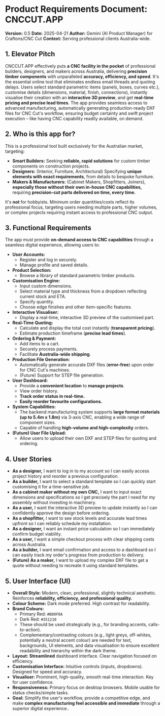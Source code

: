 # Product Requirements Document: CNCCUT.APP

**Version:** 0.5
**Date:** 2025-04-21
**Author:** Gemini (AI Product Manager) for Craftons/CNC Cut
**Context:** Serving professional clients Australia-wide.

## 1. Elevator Pitch

CNCCUT.APP effectively puts **a CNC facility in the pocket** of professional builders, designers, and makers across Australia, delivering **precision timber components** with unparalleled **accuracy, efficiency, and speed**. It's the essential online tool that eliminates endless email threads and quoting delays. Users select standard parametric items (panels, boxes, curves etc.), customise details (dimensions, material, finish, connections), instantly visualise their creation with an **interactive 3D preview**, and get **real-time pricing and precise lead times**. The app provides seamless access to advanced manufacturing, automatically generating production-ready DXF files for CNC Cut's workflow, ensuring budget certainty and swift project execution – like having CNC capability readily available, on demand.

## 2. Who is this app for?

This is a professional tool built exclusively for the Australian market, targeting:

* **Smart Builders:** Seeking **reliable, rapid solutions** for custom timber components on construction projects.
* **Designers:** (Interior, Furniture, Architectural) Specifying **unique elements with exact requirements**, from details to bespoke furniture.
* **Makers & Manufacturers:** (Cabinet Makers, Shopfitters, Joiners), **especially those without their own in-house CNC capabilities,** requiring **precision-cut parts delivered on time, every time.**

It's **not** for hobbyists. Minimum order quantities/costs reflect its professional focus, targeting users needing multiple parts, higher volumes, or complex projects requiring instant access to professional CNC output.

## 3. Functional Requirements

The app must provide **on-demand access to CNC capabilities** through a seamless digital experience, allowing users to:

* **User Accounts:**
    * Register and log in securely.
    * Manage profile and saved details.
* **Product Selection:**
    * Browse a library of standard parametric timber products.
* **Customisation Engine:**
    * Input custom dimensions.
    * Select material type and thickness from a dropdown reflecting current stock and ETA.
    * Specify quantity.
    * Choose edge finishes and other item-specific features.
* **Interactive Visualiser:**
    * Display a real-time, interactive 3D preview of the customised part.
* **Real-Time Quoting:**
    * Calculate and display the total cost instantly (**transparent pricing**).
    * Estimate production timeframe (**precise lead times**).
* **Ordering & Payment:**
    * Add items to a cart.
    * Securely process payments.
    * Facilitate **Australia-wide shipping**.
* **Production File Generation:**
    * Automatically generate accurate DXF files (**error-free**) upon order for CNC Cut's machines.
    * (Future) Support for STEP file generation.
* **User Dashboard:**
    * Provide a **convenient location** to **manage projects**.
    * View order history.
    * **Track order status in real-time.**
    * **Easily reorder favourite configurations.**
* **System Capabilities:**
    * The backend manufacturing system supports **large format materials (up to 5.4m x 1.8m)** via 3-axis CNC, enabling a wide range of component sizes.
    * Capable of handling **high-volume and high-complexity** orders.
* **(Future) User File Upload:**
    * Allow users to upload their own DXF and STEP files for quoting and ordering.

## 4. User Stories

* **As a designer,** I want to log in to my account so I can easily access project history and reorder a previous configuration.
* **As a builder,** I want to select a standard template so I can quickly start customising it for a time-sensitive job.
* **As a cabinet maker without my own CNC,** I want to input exact dimensions and specifications so I get precisely the part I need for my assembly without investing in machinery.
* **As a user,** I want the interactive 3D preview to update instantly so I can confidently approve the design before ordering.
* **As a shopfitter,** I want to see stock levels and accurate lead times upfront so I can reliably schedule my installation.
* **As a designer,** I want an instant price calculation so I can immediately confirm budget viability.
* **As a user,** I want a simple checkout process with clear shipping costs across Australia.
* **As a builder,** I want email confirmation and access to a dashboard so I can easily track my order's progress from production to delivery.
* **(Future) As a maker,** I want to upload my complex DXF file to get a quote without needing to recreate it using standard templates.

## 5. User Interface (UI)

* **Overall Style:** Modern, clean, professional, slightly technical aesthetic. Reinforces **reliability, efficiency, and professional quality.**
* **Colour Scheme:** Dark mode preferred. High contrast for readability.
* **Brand Colours:**
    * Primary Red: `#B80F0A`
    * Dark Red: `#351210`
    * These should be used strategically (e.g., for branding accents, calls-to-action).
    * Complementary/contrasting colours (e.g., light greys, off-whites, potentially a neutral accent colour) are needed for text, backgrounds, UI elements, and data visualisation to ensure excellent readability and hierarchy within the dark theme.
* **Layout:** **Streamlined** dashboard interface. Clear navigation focused on efficiency.
* **Customisation Interface:** Intuitive controls (inputs, dropdowns). Designed for speed and accuracy.
* **Visualiser:** Prominent, high-quality, smooth real-time interaction. Key for user confidence.
* **Responsiveness:** Primary focus on desktop browsers. Mobile usable for status checks/simple tasks.
* **Goal:** Simplify the user's workflow, provide a competitive edge, and make **complex manufacturing feel accessible and immediate** through a superior digital experience..